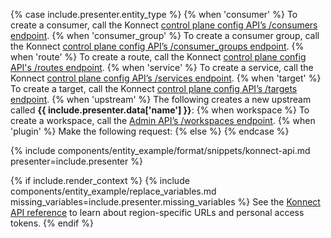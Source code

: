 {% case include.presenter.entity_type %}
{% when 'consumer' %}
  To create a consumer, call the Konnect [control plane config API’s /consumers endpoint](/api/konnect/control-planes-config/#/operations/create-consumer). 
{% when 'consumer_group' %}
  To create a consumer group, call the Konnect [control plane config API’s /consumer_groups endpoint](/api/konnect/control-planes-config/#/operations/create-consumer_group).
{% when 'route' %}
  To create a route, call the Konnect [control plane config API's /routes endpoint](/api/konnect/control-planes-config/#/operations/create-route).
{% when 'service' %}
  To create a service, call the Konnect [control plane config API’s /services endpoint](/api/konnect/control-planes-config/#/operations/create-service).
{% when 'target' %}
  To create a target, call the Konnect [control plane config API’s /targets endpoint](/api/konnect/control-planes-config/#/operations/create-target-with-upstream). 
{% when 'upstream' %}
  The following creates a new upstream called **{{ include.presenter.data['name'] }}**:
{% when workspace %}
  To create a workspace, call the [Admin API’s /workspaces endpoint](/api/gateway/admin-ee/#/operations/create-workspace).
{% when 'plugin' %}
  Make the following request:
{% else %}
{% endcase %}

{% include components/entity_example/format/snippets/konnect-api.md presenter=include.presenter %}

{% if include.render_context %}
{% include components/entity_example/replace_variables.md missing_variables=include.presenter.missing_variables %}
See the <a href="https://docs.konghq.com/konnect/api/">Konnect API reference</a> to learn about region-specific URLs and personal access tokens.
{% endif %}
